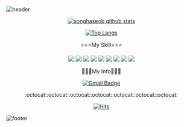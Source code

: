 

<!--
**songhaseob/songhaseob** is a ✨ _special_ ✨ repository because its `README.md` (this file) appears on your GitHub profile.

Here are some ideas to get you started:

- 🔭 I’m currently working on ...
- 🌱 I’m currently learning ...
- 👯 I’m looking to collaborate on ...
- 🤔 I’m looking for help with ...
- 💬 Ask me about ...
- 📫 How to reach me: ...
- 😄 Pronouns: ...
- ⚡ Fun fact: ...
-->
![header](https://capsule-render.vercel.app/api?type=soft&text=HaCoWorld!👋&fontAlign=50)

<div align=center>
	
[![songhaseob github stats](https://github-readme-stats.vercel.app/api?username=songhaseob&show_icons=true&theme=dracula)](https://github.com/metleeha/github-readme-stats)

[![Top Langs](https://github-readme-stats.vercel.app/api/top-langs/?username=songhaseob&layout=compact&theme=dracula)](https://github.com/metleeha)	 
	 


:star::star::star:My Skill:star::star::star:

<img src="https://img.shields.io/badge/Java-007396?style=flat-square&logo=Java&logoColor=white"/></a>
<img src="https://img.shields.io/badge/JavaScript-F7DF1E?style=flat-square&logo=JavaScript&logoColor=white"/></a>
<img src="https://img.shields.io/badge/Python-3766AB?style=flat-square&logo=Python&logoColor=white"/></a>
<img src="https://img.shields.io/badge/Spring-6DB33F?style=flat-square&logo=Spring&logoColor=white"/></a>
<img src="https://img.shields.io/badge/Oracle-F80000?style=flat-square&logo=Oracle&logoColor=white"/></a>
<img src="https://img.shields.io/badge/HTML5-E34F26?style=flat-square&logo=HTML5&logoColor=white"/></a>
<img src="https://img.shields.io/badge/jQuery-0769AD?style=flat-square&logo=jQuery&logoColor=white"/></a>
<img src="https://img.shields.io/badge/CSS3-1572B6?style=flat-square&logo=HTML5&logoColor=white"/></a>
<img src="https://img.shields.io/badge/GitHub-181717?style=flat-square&logo=GitHub&logoColor=white"/></a>



:see_no_evil::see_no_evil::see_no_evil:My Info:see_no_evil::see_no_evil::see_no_evil:

  [![Gmail Badge](https://img.shields.io/badge/Gmail-d14836?style=flat-square&logo=Gmail&logoColor=white&link=mailto:songhaseob@gmail.com)](mailto:songhaseob@gmail.com)



:octocat::octocat::octocat::octocat::octocat::octocat::octocat:

[![Hits](https://hits.seeyoufarm.com/api/count/incr/badge.svg?url=https%3A%2F%2Fgithub.com%2Fsonghaseob&count_bg=%2379C83D&title_bg=%23555555&icon=awesomelists.svg&icon_color=%23E7E7E7&title=hits&edge_flat=true)](https://hits.seeyoufarm.com)

</div>




![footer](https://capsule-render.vercel.app/api?section=footer)




    
